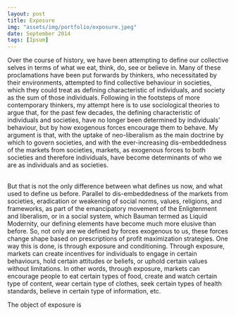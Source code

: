 ```yaml
---
layout: post
title: Exposure  
img: "assets/img/portfolio/exposure.jpeg"
date: September 2014
tags: [Ipsum]
---
```


Over the course of history, we have been attempting to define our collective selves in terms of what we eat, think, do, see or believe in. Many of these proclamations have been put forwards by thinkers, who necessitated by their environments, attempted to find collective behaviour in societies, which they could treat as defining characteristic of individuals, and society as the sum of those individuals. Following in the footsteps of more contemporary thinkers, my attempt here is to use sociological theories to argue that, for the past few decades, the defining characteristic of individuals and societies, have no longer been determined by individuals' behaviour, but by how exogenous forces encourage them to behave. My argument is that, with the uptake of neo-liberalism as the main doctrine by which to govern societies, and with the ever-increasing dis-embeddedness of the markets from societies, markets, as exogenous forces to both societies and therefore individuals, have become determinants of who we are as individuals and as societies. <br><br>

But that is not the only difference between what defines us now, and what used to define us before. Parallel to dis-embeddedness of the markets from societies, eradication or weakening of social norms, values, religions, and frameworks, as part of the emancipatory movement of the Enligtenment and liberalism, or in a social system, which Bauman termed as Liquid Modernity, our defining elements have become much more elusive than before. So, not only are we defined by forces exogenous to us, these forces change shape based on prescriptions of profit maximization strategies. One way this is done, is through exposure and conditioning. Through exposure, markets can create incentives for individuals to engage in certain behaviours, hold certain attitudes or beliefs, or uphold certain values without limitations. In other words, through exposure, markets can encourage people to eat certain types of food, create and watch certain type of content, wear certain type of clothes, seek certain types of health standards, believe in certain type of information, etc. 

The object of exposure is     
